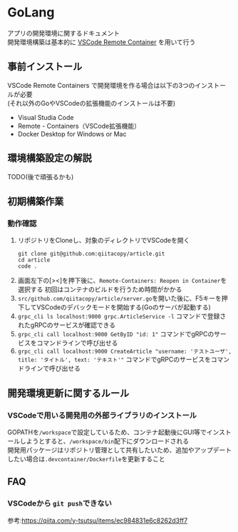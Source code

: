 # GoLang
アプリの開発環境に関するドキュメント  
開発環境構築は基本的に [VSCode Remote Container](https://code.visualstudio.com/docs/remote/remote-overview) を用いて行う  

## 事前インストール
VSCode Remote Containers で開発環境を作る場合は以下の3つのインストールが必要  
(それ以外のGoやVSCodeの拡張機能のインストールは不要)
* Visual Studia Code
* Remote - Containers（VSCode拡張機能）
* Docker Desktop for Windows or Mac

## 環境構築設定の解説
TODO(後で頑張るかも)

## 初期構築作業

### 動作確認
1. リポジトリをCloneし、対象のディレクトリでVSCodeを開く
    ```
    git clone git@github.com:qiitacopy/article.git
    cd article
    code .
    ```
2. 画面左下の[><]を押下後に、`Remote-Containers: Reopen in Container`を選択する
    初回はコンテナのビルドを行うため時間がかかる
3. `src/github.com/qiitacopy/article/server.go`を開いた後に、F5キーを押下してVSCodeのデバックモードを開始する(Goのサーバが起動する)
4. `grpc_cli ls localhost:9000 grpc.ArticleService -l` コマンドで登録されたgRPCのサービスが確認できる
5. `grpc_cli call localhost:9000 GetByID "id: 1"` コマンドでgRPCのサービスをコマンドラインで呼び出せる
6. `grpc_cli call localhost:9000 CreateArticle "username: 'テストユーザ', title: 'タイトル', text: 'テキスト'"` コマンドでgRPCのサービスをコマンドラインで呼び出せる

## 開発環境更新に関するルール
### VSCodeで用いる開発用の外部ライブラリのインストール
GOPATHを`/workspace`で設定しているため、コンテナ起動後にGUI等でインストールしようとすると、`/workspace/bin`配下にダウンロードされる  
開発用パッケージはリポジトリ管理として共有したいため、追加やアップデートしたい場合は`.devcontainer/Dockerfile`を更新すること  

## FAQ
### VSCodeから `git push`できない
参考:https://qiita.com/y-tsutsu/items/ec984831e6c8262d3ff7